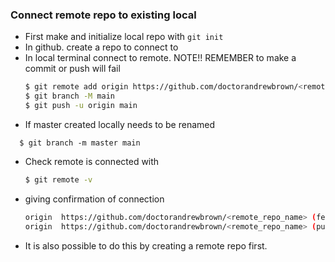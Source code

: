 
### Connect remote repo to existing local
* First make and initialize local repo with ```git init```
* In github. create a repo to connect to
* In local terminal connect to remote. NOTE!! REMEMBER to make a commit or push will fail
  ```bash
  $ git remote add origin https://github.com/doctorandrewbrown/<remote_repo_name>
  $ git branch -M main
  $ git push -u origin main
  ```
* If master created locally needs to be renamed
```shell
  $ git branch -m master main
```
* Check remote is connected with
  ```bash
  $ git remote -v
  ```
* giving confirmation of connection
  ```bash
  origin  https://github.com/doctorandrewbrown/<remote_repo_name> (fetch)
  origin  https://github.com/doctorandrewbrown/<remote_repo_name> (push)
  ```
* It is also possible to do this by creating a remote repo first.
